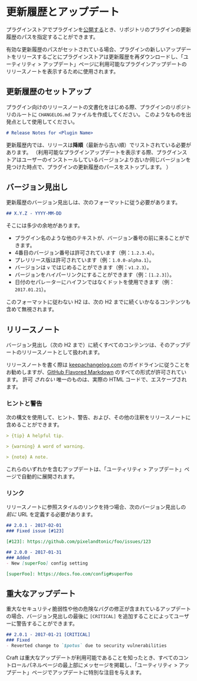 # 更新履歴とアップデート

プラグインストアでプラグインを[公開する](plugin-store.md)とき、リポジトリのプラグインの更新履歴のパスを指定することができます。

有効な更新履歴のパスがセットされている場合、プラグインの新しいアップデートをリリースするごとにプラグインストアは更新履歴を再ダウンロードし、「ユーティリティ > アップデート」ページに利用可能なプラグインアップデートのリリースノートを表示するために使用されます。

## 更新履歴のセットアップ

プラグイン向けのリリースノートの文書化をはじめる際、プラグインのリポジトリのルートに `CHANGELOG.md` ファイルを作成してください。 このようなものを出発点として使用してください。

```markdown
# Release Notes for <Plugin Name>
```

更新履歴内では、リリースは**降順**（最新から古い順）でリストされている必要があります。 （利用可能なプラグインアップデートを表示する際、プラグインストアはユーザーのインストールしているバージョンより古いか同じバージョンを見つけた時点で、プラグインの更新履歴のパースをストップします。 ）

## バージョン見出し

更新履歴のバージョン見出しは、次のフォーマットに従う必要があります。

```markdown
## X.Y.Z - YYYY-MM-DD
```

そこには多少の余地があります。

- プラグイン名のような他のテキストが、バージョン番号の前に来ることができます。
- 4番目のバージョン番号は許可されています（例：`1.2.3.4`）。
- プレリリース版は許可されています（例：`1.0.0-alpha.1`）。
- バージョンは `v` ではじめることができます（例：`v1.2.3`）。
- バージョンをハイパーリンクにすることができます（例：`[1.2.3]`）。
- 日付のセパレーターにハイフンではなくドットを使用できます（例：`2017.01.21`）。

このフォーマットに従わない H2 は、次の H2 までに続くいかなるコンテンツも含めて無視されます。

## リリースノート

バージョン見出し（次の H2 まで）に続くすべてのコンテンツは、そのアップデートのリリースノートとして扱われます。

リリースノートを書く際は [keepachangelog.com](https://keepachangelog.com/) のガイドラインに従うことをお勧めしますが、[GitHub Flavored Markdown](https://guides.github.com/features/mastering-markdown/#GitHub-flavored-markdown) のすべての形式が許可されています。 許可 *されない* 唯一のものは、実際の HTML コードで、エスケープされます。

### ヒントと警告

次の構文を使用して、ヒント、警告、および、その他の注釈をリリースノートに含めることができます。

```markdown
> {tip} A helpful tip.

> {warning} A word of warning.

> {note} A note.
```

これらのいずれかを含むアップデートは、「ユーティリティ > アップデート」ページで自動的に展開されます。

### リンク

リリースノートに参照スタイルのリンクを持つ場合、次のバージョン見出しの *前に* URL を定義する必要があります。

```markdown
## 2.0.1 - 2017-02-01
### Fixed issue [#123]

[#123]: https://github.com/pixelandtonic/foo/issues/123

## 2.0.0 - 2017-01-31
### Added
- New [superFoo] config setting

[superFoo]: https://docs.foo.com/config#superFoo
```

## 重大なアップデート

重大なセキュリティ脆弱性や他の危険なバグの修正が含まれているアップデートの場合、バージョン見出しの最後に `[CRITICAL]` を追加することによってユーザーに警告することができます。

```markdown
## 2.0.1 - 2017-01-21 [CRITICAL]
### Fixed
- Reverted change to `$potus` due to security vulnerabilities
```

Craft は重大なアップデートが利用可能であることを知ったとき、すべてのコントロールパネルページの最上部にメッセージを掲載し、「ユーティリティ > アップデート」ページでアップデートに特別な注目を与えます。

